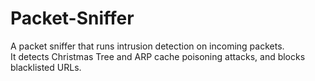 # Packet-Sniffer
A packet sniffer that runs intrusion detection on incoming packets.  
It detects Christmas Tree and ARP cache poisoning attacks, and blocks blacklisted URLs.

